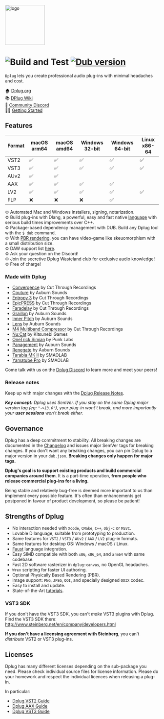 <img alt="logo" src="https://cdn.rawgit.com/AuburnSounds/dplug/master/tools/dplug-logos/logo-coloured-on-transparent.png" width="130">

# ![Build and Test](https://github.com/AuburnSounds/Dplug/workflows/ci/badge.svg) <a href="https://code.dlang.org/packages/dplug" title="Go to dplug"><img src="https://img.shields.io/dub/v/dplug.svg" alt="Dub version"></a>

`Dplug` lets you create professional audio plug-ins with minimal headaches and cost.

🏠 [Dplug.org](https://dplug.org/)  
📚 [DPlug Wiki](https://github.com/AuburnSounds/Dplug/wiki)  
💬 [Community Discord](https://discord.gg/7PdUvUbyJs)  
👩‍🏫 [Getting Started](https://github.com/AuburnSounds/Dplug/wiki/Getting-Started)  


## Features

|  Format | macOS arm64 | macOS amd64  | Windows 32-bit | Windows 64-bit | Linux x86-64 | 
|---------|-------------|--------------|----------------|----------------|--------------|
| VST2    | ✅         | ✅          | ✅            | ✅            | ✅          | 
| VST3    | ✅         | ✅          | ✅            | ✅            | ✅          | 
| AUv2    | ✅         | ✅          |                |                |              |
| AAX     | ✅          | ✅          | ✅             | ✅            |              |
| LV2     | ✅         | ✅          | ✅            | ✅            | ✅          | 
| FLP     | ❌         | ❌          | ❌            | ✅            |             | 


⚙️ Automated Mac and Windows installers, signing, notarization.  
⚙️ Build plug-ins with Dlang, a powerful, easy and fast native [language](https://dlang.org/orgs-using-d.html) with serious build times improvements over C++.  
⚙️ Package-based dependency management with DUB. Build any Dplug tool with the `$ dub` command.  
⚙️ With [PBR rendering](http://www.auburnsounds.com/blog/2016-09-16_PBR-for-Audio-Software-Interfaces.html), you can have video-game like skeuomorphism with a small distribution size.  
⚙️ DAW support list [here](https://github.com/AuburnSounds/Dplug/wiki/Host-Support).  
⚙️ Ask your question on the Discord!  
⚙️ Join the secretive Dplug Wasteland club for exclusive audio knowledge!  
⚙️ Free of charge!  


### Made with Dplug

- [Convergence](https://www.cutthroughrecordings.com/product/Convergence) by Cut Through Recordings
- [Couture](https://www.auburnsounds.com/products/Couture.html) by Auburn Sounds
- [Entropy 3](https://cutthroughrecordings.com/products/entropy-3-stereo-crossover-delay) by Cut Through Recordings
- [EpicPRESS](https://www.cutthroughrecordings.com/product/EpicPRESS) by Cut Through Recordings
- [Faradelay](https://cutthroughrecordings.com/products/faradelay) by Cut Through Recordings
- [Graillon](https://www.auburnsounds.com/products/Graillon.html) by Auburn Sounds
- [Inner Pitch](https://www.auburnsounds.com/products/InnerPitch.html) by Auburn Sounds
- [Lens](https://www.auburnsounds.com/products/Lens.html) by Auburn Sounds
- [M4 Multiband Compressor](https://www.cutthroughrecordings.com/product/M4_Multiband_Compressor) by Cut Through Recordings
- [Nu:Cat](https://lunafoxgirlvt.itch.io/nucat) by Kitsunebi Games
- [OneTrick Simian](https://punklabs.com/ot-simian) by Punk Labs 
- [Panagement](https://www.auburnsounds.com/products/Panagement.html) by Auburn Sounds
- [Renegate](https://www.auburnsounds.com/products/Renegate.html) by Auburn Sounds
- [Tarabia MK II](https://smaolab.org/product/tarabiamk2/) by SMAOLAB
- [Yamatube Pro](https://smaolab.org/yamatube/) by SMAOLAB


Come talk with us on the [Dplug Discord](https://discord.gg/QZtGZUw) to learn more and meet your peers!



### Release notes

Keep up with major changes with the [Dplug Release Notes](https://github.com/AuburnSounds/Dplug/wiki/Release-notes).   

_**Key concept:** Dplug uses SemVer. If you stay on the same Dplug major version tag (eg: `"~>13.0"`), your plug-in wont't break, and more importantly your **user sessions** won't break either._





## Governance

Dplug has a deep commitment to stability. All breaking changes are documented in the [Changelog](https://github.com/AuburnSounds/Dplug/wiki/) and issues major SemVer tags for breaking changes. If you don't want any breaking changes, you can pin Dplug to a major version in your `dub.json`. **Breaking changes only happen for major tags.**


**Dplug's goal is to support existing products and build commercial companies around them**. 
It is a part-time operation, **from people who release commercial plug-ins for a living.**

Being stable and relatively bug-free is deemed more important to us than implement every possible feature. It's often than enhancements get postponed in favour of product development, so please be patient!



## Strengths of Dplug

  - No interaction needed with `Xcode`, `CMake`, `C++`, `Obj-C` or `MSVC`.
  - Lovable D language, suitable from prototyping to production.
  - Same features for `VST2` / `VST3` / `AUv2` / `AAX` / `LV2` plug-in formats.
  - Same features for desktop OS: Windows / macOS / Linux.
  - [Faust](https://github.com/ctrecordings/dplug-faust-example) language integration.
  - Easy SIMD compatible with both `x86`, `x86_64`, and `arm64` with same codebase.
  - Fast 2D software rasterizer in `dplug:canvas`, no OpenGL headaches.
  - `Wren` scripting for faster UI authoring.
  - Optional Physically Based Rendering (PBR).
  - Image support: `PNG`, `JPEG`, `QOI`, and specially designed `QOIX` codec.
  - Easy to install and update.
  - State-of-the-Art [tutorials](https://dplug.org/#tutorials).


### VST3 SDK

If you don't have the VST3 SDK, you can't _make_ VST3 plugins with Dplug.
Find the VST3 SDK there: http://www.steinberg.net/en/company/developers.html

**If you don't have a licensing agreement with Steinberg**, you can't _distribute_ VST2 or VST3 plug-ins.


## Licenses

Dplug has many different licenses depending on the sub-package you need.
Please check individual source files for license information.
Please do your homework and respect the individual licences when releasing a plug-in.

In particular:
- [Dplug VST2 Guide](https://github.com/AuburnSounds/Dplug/wiki/Dplug-VST2-Guide)
- [Dplug AAX Guide](https://github.com/AuburnSounds/Dplug/wiki/Dplug-AAX-Guide)
- [Dplug VST3 Guide](https://github.com/AuburnSounds/Dplug/wiki/Dplug-VST3-Guide)

